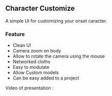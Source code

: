 ## Character Customize

A simple UI for customizing your onset caracter.

### Feature
- Clean UI
- Camera zoom on body
- Allow to rotate the camera using the mouse
- Networked cloths
- Easy to modulate
- Allow Custom models
- Can be easy added to a project


Video of presentation : 
